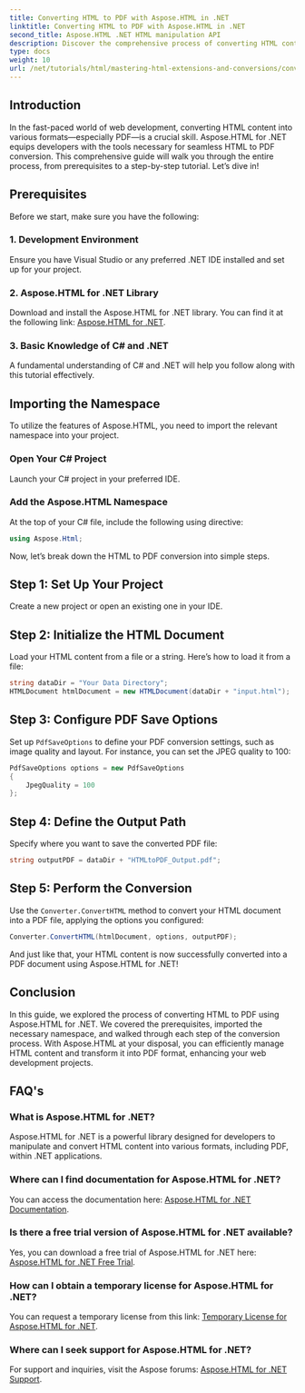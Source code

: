 ```yaml
---
title: Converting HTML to PDF with Aspose.HTML in .NET
linktitle: Converting HTML to PDF with Aspose.HTML in .NET
second_title: Aspose.HTML .NET HTML manipulation API
description: Discover the comprehensive process of converting HTML content to PDF using the powerful Aspose.HTML for .NET library. This guide provides developers with clear.
type: docs
weight: 10
url: /net/tutorials/html/mastering-html-extensions-and-conversions/converting-html-to-pdf/
---
```

## Introduction

In the fast-paced world of web development, converting HTML content into various formats—especially PDF—is a crucial skill. Aspose.HTML for .NET equips developers with the tools necessary for seamless HTML to PDF conversion. This comprehensive guide will walk you through the entire process, from prerequisites to a step-by-step tutorial. Let’s dive in!

## Prerequisites

Before we start, make sure you have the following:

### 1. Development Environment
Ensure you have Visual Studio or any preferred .NET IDE installed and set up for your project.

### 2. Aspose.HTML for .NET Library
Download and install the Aspose.HTML for .NET library. You can find it at the following link: [Aspose.HTML for .NET](https://releases.aspose.com/html/net/).

### 3. Basic Knowledge of C# and .NET
A fundamental understanding of C# and .NET will help you follow along with this tutorial effectively.

## Importing the Namespace

To utilize the features of Aspose.HTML, you need to import the relevant namespace into your project.

### Open Your C# Project
Launch your C# project in your preferred IDE.

### Add the Aspose.HTML Namespace
At the top of your C# file, include the following using directive:

```csharp
using Aspose.Html;
```

Now, let’s break down the HTML to PDF conversion into simple steps.

## Step 1: Set Up Your Project
Create a new project or open an existing one in your IDE.

## Step 2: Initialize the HTML Document
Load your HTML content from a file or a string. Here’s how to load it from a file:

```csharp
string dataDir = "Your Data Directory";
HTMLDocument htmlDocument = new HTMLDocument(dataDir + "input.html");
```

## Step 3: Configure PDF Save Options
Set up `PdfSaveOptions` to define your PDF conversion settings, such as image quality and layout. For instance, you can set the JPEG quality to 100:

```csharp
PdfSaveOptions options = new PdfSaveOptions
{
    JpegQuality = 100
};
```

## Step 4: Define the Output Path
Specify where you want to save the converted PDF file:

```csharp
string outputPDF = dataDir + "HTMLtoPDF_Output.pdf";
```

## Step 5: Perform the Conversion
Use the `Converter.ConvertHTML` method to convert your HTML document into a PDF file, applying the options you configured:

```csharp
Converter.ConvertHTML(htmlDocument, options, outputPDF);
```

And just like that, your HTML content is now successfully converted into a PDF document using Aspose.HTML for .NET!

## Conclusion

In this guide, we explored the process of converting HTML to PDF using Aspose.HTML for .NET. We covered the prerequisites, imported the necessary namespace, and walked through each step of the conversion process. With Aspose.HTML at your disposal, you can efficiently manage HTML content and transform it into PDF format, enhancing your web development projects.

## FAQ's

### What is Aspose.HTML for .NET?
Aspose.HTML for .NET is a powerful library designed for developers to manipulate and convert HTML content into various formats, including PDF, within .NET applications.

### Where can I find documentation for Aspose.HTML for .NET?
You can access the documentation here: [Aspose.HTML for .NET Documentation](https://reference.aspose.com/html/net/).

### Is there a free trial version of Aspose.HTML for .NET available?
Yes, you can download a free trial of Aspose.HTML for .NET here: [Aspose.HTML for .NET Free Trial](https://releases.aspose.com/).

### How can I obtain a temporary license for Aspose.HTML for .NET?
You can request a temporary license from this link: [Temporary License for Aspose.HTML for .NET](https://purchase.aspose.com/temporary-license/).

### Where can I seek support for Aspose.HTML for .NET?
For support and inquiries, visit the Aspose forums: [Aspose.HTML for .NET Support](https://forum.aspose.com/).
